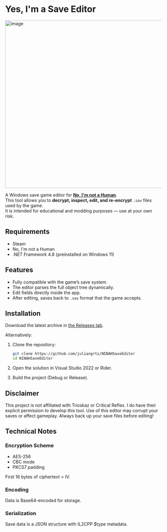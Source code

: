 # Yes, I'm a Save Editor

<img width="873" height="539" alt="image" src="https://github.com/user-attachments/assets/38b408a2-08bd-4241-b755-3f7bfc8ce447" />

A Windows save game editor for **[No, I'm not a Human](https://store.steampowered.com/app/3180070/No_Im_not_a_Human/)**.  
This tool allows you to **decrypt, inspect, edit, and re-encrypt** `.sav` files used by the game.  
It is intended for educational and modding purposes — use at your own risk.

## Requirements
- Steam
- No, I'm not a Human
- .NET Framework 4.8 (preinstalled on Windows 11)
  
## Features

- Fully compatible with the game’s save system.
- The editor parses the full object tree dynamically.
- Edit fields directly inside the app.
- After editing, saves back to `.sav` format that the game accepts.

## Installation

Download the latest archive in [the Releases tab](https://github.com/juliangrtz/NINAHSaveEditor/releases).

Alternatively:

1. Clone the repository:
   ```bash
   git clone https://github.com/juliangrtz/NINAHSaveEditor
   cd NINAHSaveEditor
   ```
2. Open the solution in Visual Studio 2022 or Rider.

3. Build the project (Debug or Release).

## Disclaimer

This project is not affiliated with Trioskaz or Critical Reflex.
I do have their explicit permission to develop this tool.
Use of this editor may corrupt your saves or affect gameplay. Always back up your save files before editing!

## Technical Notes

### Encryption Scheme

- AES-256
- CBC mode
- PKCS7 padding

First 16 bytes of ciphertext = IV.

### Encoding

Data is Base64-encoded for storage.

### Serialization

Save data is a JSON structure with IL2CPP $type metadata.
